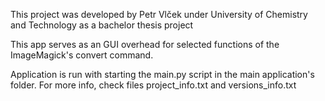 This project was developed by Petr Vlček under University of Chemistry and Technology as a bachelor thesis project

This app serves as an GUI overhead for selected functions of the ImageMagick's convert command.

Application is run with starting the main.py script in the main application's folder.
For more info, check files project_info.txt and versions_info.txt
